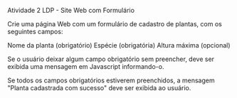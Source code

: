 Atividade 2 LDP - Site Web com Formulário

Crie uma página Web com um formulário de cadastro de plantas, com os seguintes campos: 

Nome da planta (obrigatório)
Espécie (obrigatória)
Altura máxima (opcional)

Se o usuário deixar algum campo obrigatório sem preencher, deve ser exibida uma mensagem em Javascript informando-o. 

Se todos os campos obrigatórios estiverem preenchidos, a mensagem "Planta cadastrada com sucesso" deve ser exibida ao usuário.
